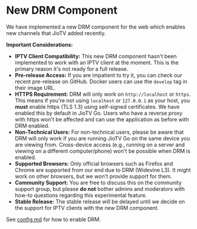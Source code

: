 # New DRM Component

We have implemented a new DRM component for the web which enables new channels that JioTV added recently.

**Important Considerations:**

*   **IPTV Client Compatibility:** This new DRM component hasn't been implemented to work with an IPTV client at the moment. This is the primary reason it's not ready for a full release.
*   **Pre-release Access:** If you are impatient to try it, you can check our recent pre-release on GitHub. Docker users can use the `develop` tag in their image URL.
*   **HTTPS Requirement:** DRM will only work on `http://localhost` or `https`. This means if you're not using `localhost` or `127.0.0.1` as your host, you **must** enable https (TLS 1.3) using self-signed certificates. We have enabled this by default in JioTV Go. Users who have a reverse proxy with https won't be affected and can use the application as before with DRM enabled.
*   **Non-Technical Users:** For non-technical users, please be aware that DRM will only work if you are running JioTV Go on the same device you are viewing from. Cross-device access (e.g., running on a server and viewing on a different computer/phone) won't be possible when DRM is enabled.
*   **Supported Browsers:** Only official browsers such as Firefox and Chrome are supported from our end due to DRM (Widevine L3). It might work on other browsers, but we won't provide support for them.
*   **Community Support:** You are free to discuss this on the community support group, but please **do not** bother admins and moderators with how-to questions regarding this experimental feature.
*   **Stable Release:** The stable release will be delayed until we decide on the support for IPTV clients with the new DRM component.

See [config.md](./config.md#drm-digital-rights-management) for how to enable DRM.
